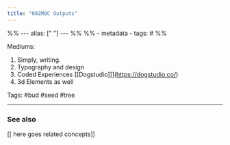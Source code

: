 ```yaml
---
title: "002MOC Outputs"
---
```

%% ---
alias: [" "]
--- %%
%% - metadata
	- tags: #
%%

Mediums:
1. Simply, writing.
2. Typography and design
3. Coded Experiences [[Dogstudio]]](https://dogstudio.co/)
4. 3d Elements as well
	

Tags: #bud #seed #tree

-------------
### See also
[[ here goes related concepts]]
